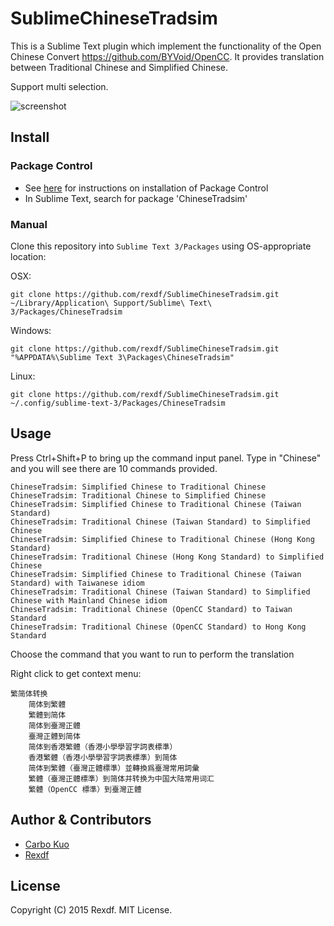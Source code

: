 # SublimeChineseTradsim

This is a Sublime Text plugin which implement the functionality of the Open Chinese Convert <https://github.com/BYVoid/OpenCC>. It provides translation between Traditional Chinese and Simplified Chinese.

Support multi selection.

![screenshot](https://raw.githubusercontent.com/rexdf/SublimeChineseTradsim/readme/screenshot/SublimeChineseTradsim.gif)

Install
-------
### Package Control
- See [here](http://wbond.net/sublime_packages/package_control) for instructions on installation of Package Control
- In Sublime Text, search for package 'ChineseTradsim'

### Manual
Clone this repository into `Sublime Text 3/Packages` using OS-appropriate location:

OSX:

    git clone https://github.com/rexdf/SublimeChineseTradsim.git ~/Library/Application\ Support/Sublime\ Text\ 3/Packages/ChineseTradsim

Windows:

    git clone https://github.com/rexdf/SublimeChineseTradsim.git "%APPDATA%\Sublime Text 3\Packages\ChineseTradsim"

Linux:

    git clone https://github.com/rexdf/SublimeChineseTradsim.git ~/.config/sublime-text-3/Packages/ChineseTradsim

Usage
-------

Press Ctrl+Shift+P to bring up the command input panel. Type in "Chinese" and you will see there are 10 commands provided.

    ChineseTradsim: Simplified Chinese to Traditional Chinese
    ChineseTradsim: Traditional Chinese to Simplified Chinese
    ChineseTradsim: Simplified Chinese to Traditional Chinese (Taiwan Standard)
    ChineseTradsim: Traditional Chinese (Taiwan Standard) to Simplified Chinese
    ChineseTradsim: Simplified Chinese to Traditional Chinese (Hong Kong Standard)
    ChineseTradsim: Traditional Chinese (Hong Kong Standard) to Simplified Chinese
    ChineseTradsim: Simplified Chinese to Traditional Chinese (Taiwan Standard) with Taiwanese idiom
    ChineseTradsim: Traditional Chinese (Taiwan Standard) to Simplified Chinese with Mainland Chinese idiom
    ChineseTradsim: Traditional Chinese (OpenCC Standard) to Taiwan Standard
    ChineseTradsim: Traditional Chinese (OpenCC Standard) to Hong Kong Standard

Choose the command that you want to run to perform the translation

Right click to get context menu:

    繁简体转换
        简体到繁體
        繁體到简体
        简体到臺灣正體
        臺灣正體到简体
        简体到香港繁體（香港小學學習字詞表標準）
        香港繁體（香港小學學習字詞表標準）到简体
        简体到繁體（臺灣正體標準）並轉換爲臺灣常用詞彙
        繁體（臺灣正體標準）到简体并转换为中国大陆常用词汇
        繁體（OpenCC 標準）到臺灣正體

Author & Contributors
---------------------
- [Carbo Kuo](https://github.com/BYVoid/OpenCC)
- [Rexdf](https://github.com/rexdf/SublimeChineseTradsim)

## License

Copyright (C) 2015 Rexdf. MIT License.